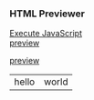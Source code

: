 ### HTML Previewer 

<html>
<body>
<a href="javascript:alert('Hello World!');">Execute JavaScript</a>
<br>
<a href="javascript:(function()%7Blink%20%3D%20window.location.href%20%3Bpreview%20%3D%20%22https%3A%2F%2Fhtmlpreview.github.io%2F%3F%22%2Blink%3Bwindow.open(preview%2C%20%22_blank%22)%7D)()">preview</a>
</body>
</html>


<html lang=en>
<head><meta charset="utf-8"></head>
<body>
<p><a id="bl" href="javascript:(function()%7Blink%20%3D%20window.location.href%20%3Bpreview%20%3D%20%22https%3A%2F%2Fhtmlpreview.github.io%2F%3F%22%2Blink%3Bwindow.open(preview%2C%20%22_blank%22)%7D)()">preview</a>
</p>
<body>
<script>
	var link = document.getElementById("bl");
	alert(link);
</script>
<html>

<table>
	<tr>
		<td>hello</td>
	<td>world</tr>
	</tr>
</table>
